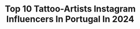 ---
title: Top 10 Tattoo-Artists Instagram Influencers In Portugal In 2024
description: >-
  Find top tattoo-artists Instagram influencers in Portugal in 2024. Most popular hashtags: #tattoo #beach #portugal #art.
platform: Instagram
hits: 9
text_top: Analyze the best Instagram influencers on inBeat.
text_bottom: Our search engine holds 9 Instagram influencers like this in Portugal for you to contact.
profiles:
  - username: "decrepit_ef"
    fullname: >-
      Eduardo Fernandes Tattoo
    bio: >-
      Tattoo Artist from Braga, Portugal. Sponsored by: @killerinktattoo @kwadron @balm_tattoo @exink.tattoo 👇🏻Appointments / Contacts:
    location: "Portugal"
    followers: 54395
    engagement: 1227
    commentsToLikes: 0.000500
    id: ck6tz2hqo78r50j715zbm6j7n
    verified: false
    hashtags: "#art, #tatuagem, #ink, #tattoo"
  - username: "inkartluis"
    fullname: >-
      LUÍS FIGUEIREDO ART
    bio: >-
      Freelancer artist 🇵🇹 Available COMMISSIONS & ONLINE LESSONS Learn HOW TO DRAW with me! Link:
    location: "Portugal"
    followers: 94341
    engagement: 255
    commentsToLikes: 0.011638
    id: ck137ndqvceks0i19qbxxr8zw
    verified: false
    hashtags: "#moon, #portugal, #homeworkout, #bodybuilding"
  - username: "emanueloliveira_tattooart"
    fullname: >-
      Emanuel Oliveira♧
    bio: >-
      Based in 🇵🇹Portugal/Aveiro Radiantcolours○Magicmoon ○Dermalize○stencilstuff Bookings/Management -Mafalda Silva; emanueloliveiratattooart@hotmail.com
    location: "Portugal"
    followers: 105088
    engagement: 122
    commentsToLikes: 0.021716
    id: ck6tpgc3ijpko0j715mhhclbn
    verified: false
    hashtags: ""
  - username: "khan.ira"
    fullname: >-
      Ira Khan
    bio: >-
      @agatsufoundation
    location: "Portugal"
    followers: 654896
    engagement: 255
    commentsToLikes: 0.009630
    id: ck55l2xqj0mj00i11frgtnv2b
    verified: true
    hashtags: "#mumbai, #mentalhealthawareness, #community, #india"
  - username: "m_inspirada"
    fullname: >-
      Hand-poke tattoo artist
    bio: >-
      Maria 🇵🇹live in Lisbon (bookings are open for September) 🗣RUS/ENG booking through the website
    location: "Portugal"
    followers: 79908
    engagement: 239
    commentsToLikes: 0.004557
    id: ck9hae3gic7dy0j7888svhq65
    verified: false
    hashtags: "#handpoked, #handpoke, #handpokedtattoo, #handpiked"
  - username: "karma.is_a.witch_"
    fullname: >-
      JeSs 🦊🔥
    bio: >-
      𝕀 𝕗𝕖𝕖𝕝 𝕓𝕒𝕕 𝕗𝕠𝕣 𝕥𝕙𝕖 𝕡𝕖𝕠𝕡𝕝𝕖 𝕨𝕙𝕠 𝕟𝕖𝕧𝕖𝕣 𝕘𝕠 𝕔𝕣𝕒𝕫𝕪. 📍Criminóloga- Mestrado em Crime, Diferença e Desigualdade⚖ 📍Self-taught artist 🖌 📍Witch🌒🌕🌘 📍🏳️‍🌈
    location: "Portugal"
    followers: 6237
    engagement: 1703
    commentsToLikes: 0.058328
    id: ckaosbwdlr0s40i78fdkbcj2g
    verified: false
    hashtags: "#indie, #fishnets, #indiegirl, #grunge"
  - username: "michal_officiel"
    fullname: >-
      Michal Kwiatkowski
    bio: >-
      #music #food #love #sport
    location: "Portugal"
    followers: 59510
    engagement: 218
    commentsToLikes: 0.021899
    id: ck8t99lrjnbb50j78rrtu4t2i
    verified: true
    hashtags: "#menstyle, #throwbackthursday, #tbt, #atlanticocean"
  - username: "nuno_gemeos_moreira"
    fullname: >-
      Nuno Moreira
    bio: >-
      CEO - Escola de dança Gémeos Moreira Choreographer at TV show Dancing with the stars Model Twitter: twinfitness1
    location: "Portugal"
    followers: 134226
    engagement: 705
    commentsToLikes: 0.028998
    id: ckaozbg76l4od0i782zr49zhr
    verified: false
    hashtags: "#andrewchristianmodel, #blacknwhite, #body, #paris"
  - username: "pro_puckie"
    fullname: >-
      ProPuckie Photography
    bio: >-
      ⭌ Photography (SWIPE FOR COLOR) ⭌ Dutchie located in Algarve, PT ⭌ Main account: @puckie_tb ⭌ For bookings: info@propuckie.com ⭌ More information:
    location: "Portugal"
    followers: 335
    engagement: 22368
    commentsToLikes: 0.088243
    id: ckaovf1us4bz40i78cudde0pa
    verified: false
    hashtags: "#portugaltravel, #algarveportugal, #photograph, #photoshooting"
---